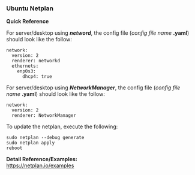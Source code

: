 ### Ubuntu Netplan

**Quick Reference**

For server/desktop using ***netword***, the config file (*config file name* **.yaml**) should look like the follow:
```
network:
  version: 2
  renderer: networkd
  ethernets:
    enp0s3:
      dhcp4: true
```
For server/desktop using ***NetworkManager***, the config file (*config file name* **.yaml**) should look like the follow:
```
network:
  version: 2
  renderer: NetworkManager
```
To update the netplan, execute the following:
```
sudo netplan --debug generate
sudo netplan apply
reboot
```
**Detail Reference/Examples:** <br/>
https://netplan.io/examples
